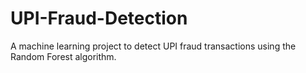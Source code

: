 # UPI-Fraud-Detection
A machine learning project to detect UPI fraud transactions using the Random Forest algorithm.
